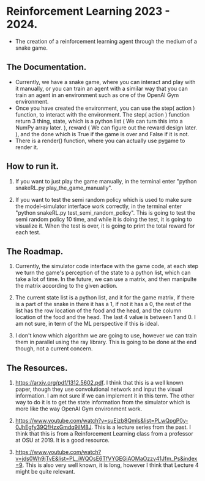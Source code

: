 # Reinforcement Learning 2023 - 2024. 

- The creation of a reinforcement learning agent through the medium of a snake game. 

## The Documentation. 

- Currently, we have a snake game, where you can interact and play with it manually, or you can train an agent with a similar way that you can train an agent in an environment such as one of the OpenAI Gym environment. 
- Once you have created the environment, you can use the step( action ) function, to interact with the environment. The step( action ) function return 3 thing, state, which is a python list ( We can turn this into a NumPy array later. ), reward ( We can figure out the reward design later. ), and the done which is True if the game is over and False if it is not. 
- There is a render() function, where you can actually use pygame to render it. 

## How to run it. 

1. If you want to just play the game manually, in the terminal enter "python snakeRL.py play_the_game_manually". 

2. If you want to test the semi random policy which is used to make sure the model-simulator interface work correctly, in the terminal enter "python snakeRL.py test_semi_random_policy". This is going to test the semi random policy 10 time, and while it is doing the test, it is going to visualize it. When the test is over, it is going to print the total reward for each test. 

## The Roadmap. 

1. Currently, the simulator code interface with the game code, at each step we turn the game's perception of the state to a python list, which can take a lot of time. In the future, we can use a matrix, and then manipulte the matrix according to the given action. 

2. The current state list is a python list, and it for the game matrix, if there is a part of the snake in there it has a 1, if not it has a 0, the rest of the list has the row location of the food and the head, and the column location of the food and the head. The last 4 value is between 1 and 0. I am not sure, in term of the ML perspective if this is ideal. 

3. I don't know which algorithm we are going to use, however we can train them in parallel using the ray library. This is going to be done at the end though, not a current concern. 

## The Resources. 

1. https://arxiv.org/pdf/1312.5602.pdf. I think that this is a well known paper, though they use convolutional network and input the visual information. I am not sure if we can implement it in this term. The other way to do it is to get the state information from the simulator which is more like the way OpenAI Gym environment work. 

2. https://www.youtube.com/watch?v=suEjzb8Qmls&list=PLwQpgP0y-0JhEgfy39QfHzxGmdq9ilM8J. This is a lecture series from the past. I think that this is from a Reinforcement Learning class from a professor at OSU at 2019. It is a good resource. 

3. https://www.youtube.com/watch?v=jds0Wh9jTvE&list=PL_iWQOsE6TfVYGEGiAOMaOzzv41Jfm_Ps&index=9. This is also very well known, it is long, however I think that Lecture 4 might be quite relevant. 

